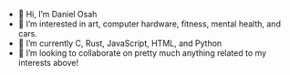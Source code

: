 - 👋 Hi, I’m Daniel Osah
- 👀 I’m interested in art, computer hardware, fitness, mental health, and cars.
- 🌱 I’m currently C, Rust, JavaScript, HTML, and Python
- 💞️ I’m looking to collaborate on pretty much anything related to my interests above!

<!---
onisoyyc/onisoyyc is a ✨ special ✨ repository because its `README.md` (this file) appears on your GitHub profile.
You can click the Preview link to take a look at your changes.
--->
